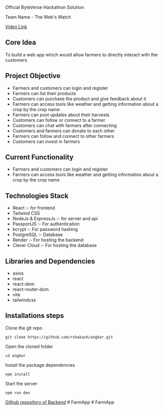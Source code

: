 Official ByteVerse Hackathon Solution

Team Name - The Web's Watch 

[Video Link](https://youtu.be/wd7QnZjtRJM)

## Core Idea
To build a web app which would allow farmers to directly interact with the customers

## Project Objective
- Farmers and customers can login and register
- Farmers can list their products
- Customers can purchase the product and give feedback about it
- Farmers can access tools  like weather and getting information about a crop by the crop name
- Farmers can post updates about their harvests
- Customers can follow or connect to a farmer
- Customers can chat with farmers after connecting
- Customers and farmers can donate to each other
- Farmers can follow and connect to other farmers
- Customers can invest in farmers

## Current Functionality
- Farmers and customers can login and register
- Farmers can access tools  like weather and getting information about a crop by the crop name

## Technologies Stack
- React :- for frontend
- Tailwind CSS
- NodeJs & ExpressJs :- for server and api
- PassportJS :- For authentication
- bcrypt :- For password hashing
- PostgreSQL :- Database
- Render :- For hosting the backend
- Clever Cloud :- For hosting the database

## Libraries and Dependencies
- axios
- react
- react-dom
- react-router-dom
- vite
- tailwindcss

## Installations steps
Clone the git repo
   
   ```git clone https://github.com/rshakash/angkor.git```

Open the cloned folder

```cd angkor```

Install the package dependencies

```npm install```

Start the server

```npm run dev```

[Github repository of Backend](https://github.com/rshakash/angkor-backend)
#   F a r m A p p  
 # FarmApp
